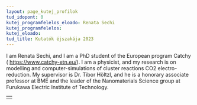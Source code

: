 ```yaml
---
layout: page_kutej_profilok
tud_idopont: 0
kutej_programfelelos_eloado: Renata Sechi
kutej_programfelelos: 
kutej_eloado:
tud_title: Kutatók éjszakája 2023
---
```

I am Renata Sechi, and I am a PhD student of the European program Catchy (  https://www.catchy-etn.eu/). I am a physicist, and my research is on modelling and computer-simulations of cluster reactions CO2 electro-reduction. 
My supervisor is Dr. Tibor Höltzl, and he is a honorary associate professor at BME and the leader of the Nanomaterials Science group at Furukawa Electric Institute of Technology.




 <table class="picture">
<tr>
<td>

<div class="gallery">
    
</div>

</td>
</tr>
</table>